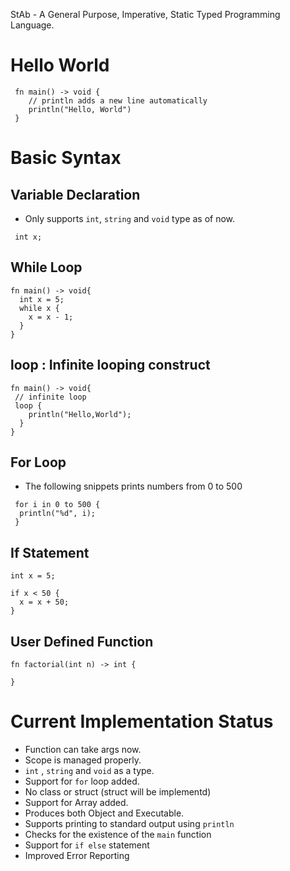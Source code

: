 StAb - A General Purpose, Imperative, Static Typed Programming Language.

# Hello World

```
 fn main() -> void {
    // println adds a new line automatically
    println("Hello, World")
 }
```

# Basic Syntax

## Variable Declaration
 - Only supports `int`, `string` and `void` type as of now.
```
 int x;
```

## While Loop

```
fn main() -> void{
  int x = 5;
  while x {
    x = x - 1;
  }
}
```

## loop : Infinite looping construct 

```
fn main() -> void{ 
 // infinite loop
 loop {
    println("Hello,World");
  }
}
```
## For Loop
- The following snippets prints numbers from 0 to 500
```
 for i in 0 to 500 {
  println("%d", i);
 }
```
## If Statement
```
int x = 5;

if x < 50 {
  x = x + 50;
}
```

## User Defined Function

```
fn factorial(int n) -> int {
  
}
```

# Current Implementation Status 

 - Function can take args now.
 - Scope is managed properly.
 - `int` , `string` and `void` as a type.
 - Support for `for` loop added.
 - No class or struct (struct will be implementd)
 - Support for Array added.
 - Produces both Object and Executable.
 - Supports printing to standard output using `println`
 - Checks for the existence of the `main` function
 - Support for `if else` statement
 - Improved Error Reporting
